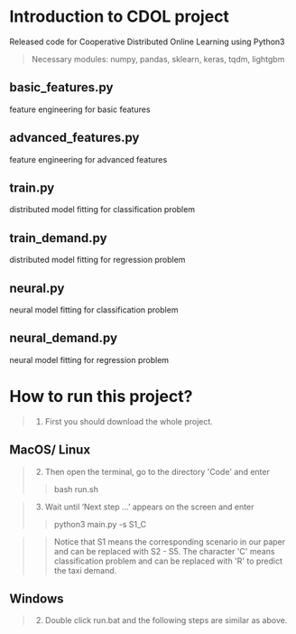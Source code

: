 # Introduction to CDOL project
Released code for Cooperative Distributed Online Learning using Python3
> Necessary modules: numpy, pandas, sklearn, keras, tqdm, lightgbm
## basic_features.py
feature engineering for basic features

## advanced_features.py
feature engineering for advanced features

## train.py
distributed model fitting for classification problem

## train_demand.py
distributed model fitting for regression problem

## neural.py
neural model fitting for classification problem

## neural_demand.py
neural model fitting for regression problem

# How to run this project?
> 1. First you should download the whole project.
## MacOS/ Linux
> 2. Then open the terminal, go to the directory 'Code' and enter
>> bash run.sh

> 3. Wait until ‘Next step ...’ appears on the screen and enter
>> python3 main.py -s S1_C

>> Notice that S1 means the corresponding scenario in our paper and can be replaced with S2 - S5. The character 'C' means classification problem and can be replaced with 'R' to predict the taxi demand.

## Windows
> 2. Double click run.bat and the following steps are similar as above.
